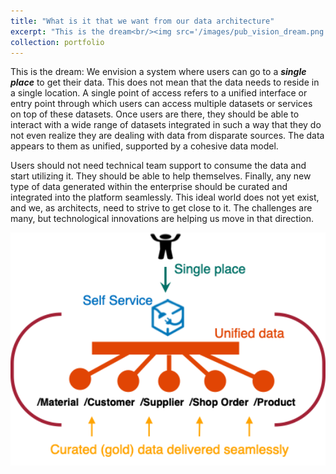 ```yaml
---
title: "What is it that we want from our data architecture"
excerpt: "This is the dream<br/><img src='/images/pub_vision_dream.png'>"
collection: portfolio
---
```

This is the dream: We envision a system where users can go to a ***single place*** to get their data. This does not mean that the data needs to reside in a single location. A single point of access refers to a unified interface or entry point through which users can access multiple datasets or services on top of these datasets. Once users are there, they should be able to interact with a wide range of datasets integrated in such a way that they do not even realize they are dealing with data from disparate sources. The data appears to them as unified, supported by a cohesive data model.

Users should not need technical team support to consume the data and start utilizing it. They should be able to help themselves. Finally, any new type of data generated within the enterprise should be curated and integrated into the platform seamlessly. This ideal world does not yet exist, and we, as architects, need to strive to get close to it. The challenges are many, but technological innovations are helping us move in that direction.



<img width="612" alt="image" src="/images/_101/pub_vision_dream.png">
